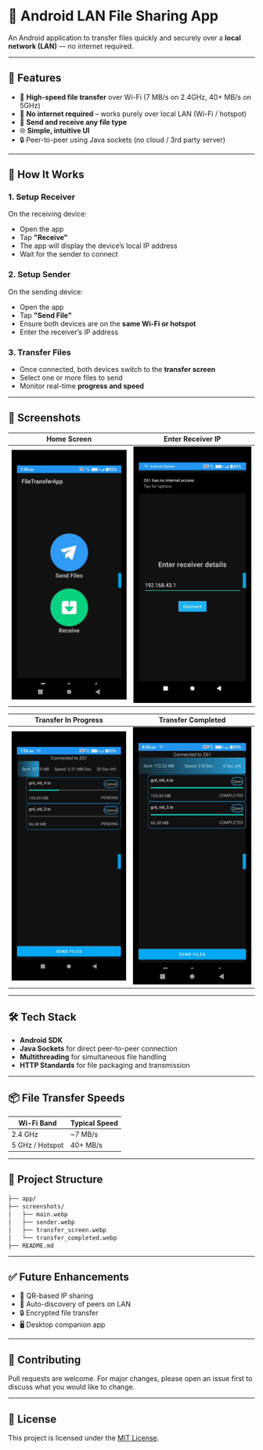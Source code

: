 # 📲 Android LAN File Sharing App

An Android application to transfer files quickly and securely over a **local network (LAN)** — no internet required.

---

## 🚀 Features

- 📡 **High-speed file transfer** over Wi-Fi (7 MB/s on 2.4GHz, 40+ MB/s on 5GHz)
- 🔗 **No internet required** – works purely over local LAN (Wi-Fi / hotspot)
- 📁 **Send and receive any file type**
- 🌐 **Simple, intuitive UI**
- 🔒 Peer-to-peer using Java sockets (no cloud / 3rd party server)

---

## 🔄 How It Works

### 1. Setup Receiver
On the receiving device:
- Open the app
- Tap **"Receive"**
- The app will display the device’s local IP address
- Wait for the sender to connect

### 2. Setup Sender
On the sending device:
- Open the app
- Tap **"Send File"**
- Ensure both devices are on the **same Wi-Fi or hotspot**
- Enter the receiver’s IP address

### 3. Transfer Files
- Once connected, both devices switch to the **transfer screen**
- Select one or more files to send
- Monitor real-time **progress and speed**

---

## 📸 Screenshots

| Home Screen | Enter Receiver IP |
|-------------|-------------------|
| ![](screenshots/main.webp) | ![](screenshots/sender.webp) |

| Transfer In Progress | Transfer Completed |
|----------------------|-------------------|
| ![](screenshots/transfer_screen.webp) | ![](screenshots/transfer_completed.webp) |

---

## 🛠️ Tech Stack

- **Android SDK**
- **Java Sockets** for direct peer-to-peer connection
- **Multithreading** for simultaneous file handling
- **HTTP Standards** for file packaging and transmission

---

## 📦 File Transfer Speeds

| Wi-Fi Band     | Typical Speed |
|----------------|----------------|
| 2.4 GHz        | ~7 MB/s        |
| 5 GHz / Hotspot| 40+ MB/s       |

---

## 📁 Project Structure

```
├── app/
├── screenshots/
│   ├── main.webp
│   ├── sender.webp
│   ├── transfer_screen.webp
│   └── transfer_completed.webp
├── README.md
```

---

## ✅ Future Enhancements

- 📡 QR-based IP sharing
- 🔄 Auto-discovery of peers on LAN
- 🔒 Encrypted file transfer
- 🖥️ Desktop companion app

---

## 🤝 Contributing

Pull requests are welcome. For major changes, please open an issue first to discuss what you would like to change.

---

## 📄 License

This project is licensed under the [MIT License](LICENSE).
